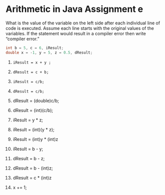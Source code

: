 # Arithmetic in Java Assignment e

What is the value of the variable on the left side after each individual line of
code is executed. Assume each line starts with the original values of the variables.
If the statement would result in a compiler error then write “compiler error.”

```java
int b = 5, c = 6, iResult;
double x = -1, y = 5, z = 0.5, dResult;
```

1. `iResult = x + y ;`
2. `dResult = c + b;`

3. `iResult = c/b;`
4. `dResult = c/b;`

5. dResult = (double)c/b;
6. dResult = (int)(c/b);
7. iResult = y * z;
8. iResult = (int)(y * z);

9. iResult = (int)y * (int)z
10. iResult = b - y;

11. dResult = b - z;
12. dResult = b - (int)z;

13. dResult = c * (int)z
14. x += 1;
